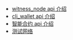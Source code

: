 * [witness_node api 介绍](api/witness_node.md)
* [cli_wallet api 介绍](api/cli_wallet.md)
* [智能合约 api 介绍](contract/contract-api.md)
* [测试网络](testnet/introduction.md)
